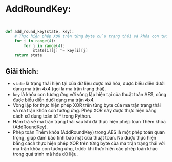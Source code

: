 # AddRoundKey:
```Python


def add_round_key(state, key):
    # Thực hiện phép XOR trên từng byte của trạng thái và khóa con tương ứng
    for i in range(4):
        for j in range(4):
            state[i][j] ^= key[i][j]
    return state
```
## Giải thích:
- `state` là trạng thái hiện tại của dữ liệu được mã hóa, được biểu diễn dưới dạng ma trận 4x4 (gọi là ma trận trạng thái).
- `key` là khóa con tương ứng với vòng lặp hiện tại của thuật toán AES, cũng được biểu diễn dưới dạng ma trận 4x4.
- Vòng lặp for thực hiện phép XOR trên từng byte của ma trận trạng thái và ma trận khóa con tương ứng. Phép XOR này được thực hiện bằng cách sử dụng toán tử ^ trong Python.
- Hàm trả về ma trận trạng thái sau khi đã thực hiện phép toán Thêm khóa (AddRoundKey).
- Phép toán Thêm khóa (AddRoundKey) trong AES là một phép toán quan trọng, giúp đảm bảo tính bảo mật của thuật toán. Nó được thực hiện bằng cách thực hiện phép XOR trên từng byte của ma trận trạng thái với ma trận khóa con tương ứng, trước khi thực hiện các phép toán khác trong quá trình mã hóa dữ liệu.
